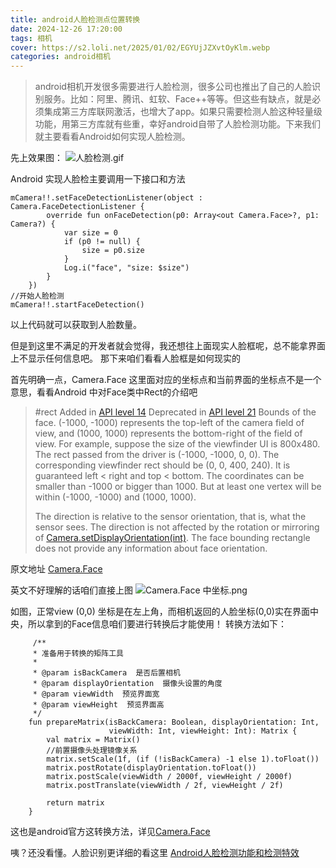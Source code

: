```yaml
---
title: android人脸检测点位置转换
date: 2024-12-26 17:20:00
tags: 相机
cover: https://s2.loli.net/2025/01/02/EGYUjJZXvtOyKlm.webp
categories: android相机
---
```


<meta name="referrer" content="no-referrer"/>

>android相机开发很多需要进行人脸检测，很多公司也推出了自己的人脸识别服务。比如：阿里、腾讯、虹软、Face++等等。但这些有缺点，就是必须集成第三方库联网激活，也增大了app。如果只需要检测人脸这种轻量级功能，用第三方库就有些重，幸好android自带了人脸检测功能。下来我们就主要看看Android如何实现人脸检测。

先上效果图：
![人脸检测.gif](https://upload-images.jianshu.io/upload_images/6471979-92cc8d7b2903b744.gif?imageMogr2/auto-orient/strip)

Android 实现人脸检主要调用一下接口和方法

```
mCamera!!.setFaceDetectionListener(object : Camera.FaceDetectionListener {
        override fun onFaceDetection(p0: Array<out Camera.Face>?, p1: Camera?) {
            var size = 0
            if (p0 != null) {
                size = p0.size
            }
            Log.i("face", "size: $size")
        }
    })
//开始人脸检测
mCamera!!.startFaceDetection()
```

以上代码就可以获取到人脸数量。

但是到这里不满足的开发者就会觉得，我还想往上面现实人脸框呢，总不能拿界面上不显示任何信息吧。
那下来咱们看看人脸框是如何现实的

首先明确一点，Camera.Face 这里面对应的坐标点和当前界面的坐标点不是一个意思，看看Android 中对Face类中Rect的介绍吧

>#rect
>Added in [API level 14](https://developer.android.google.cn/guide/topics/manifest/uses-sdk-element.html#ApiLevels)
Deprecated in [API level 21](https://developer.android.google.cn/guide/topics/manifest/uses-sdk-element.html#ApiLevels)
Bounds of the face. (-1000, -1000) represents the top-left of the camera field of view, and (1000, 1000) represents the bottom-right of the field of view. For example, suppose the size of the viewfinder UI is 800x480\. The rect passed from the driver is (-1000, -1000, 0, 0). The corresponding viewfinder rect should be (0, 0, 400, 240). It is guaranteed left < right and top < bottom. The coordinates can be smaller than -1000 or bigger than 1000\. But at least one vertex will be within (-1000, -1000) and (1000, 1000).
>
>The direction is relative to the sensor orientation, that is, what the sensor sees. The direction is not affected by the rotation or mirroring of [Camera.setDisplayOrientation(int)](https://developer.android.google.cn/reference/android/hardware/Camera.html#setDisplayOrientation(int)). The face bounding rectangle does not provide any information about face orientation.

原文地址 [Camera.Face](https://developer.android.google.cn/reference/android/hardware/Camera.Face.html)

英文不好理解的话咱们直接上图
![Camera.Face 中坐标.png](https://upload-images.jianshu.io/upload_images/6471979-8347d50ece1ed520.png?imageMogr2/auto-orient/strip%7CimageView2/2/w/1240)

如图，正常view (0,0) 坐标是在左上角，而相机返回的人脸坐标(0,0)实在界面中央，所以拿到的Face信息咱们要进行转换后才能使用！
转换方法如下：
```
     /**
     * 准备用于转换的矩阵工具
     *
     * @param isBackCamera  是否后置相机
     * @param displayOrientation  摄像头设置的角度
     * @param viewWidth  预览界面宽
     * @param viewHeight  预览界面高
     */
    fun prepareMatrix(isBackCamera: Boolean, displayOrientation: Int,
                      viewWidth: Int, viewHeight: Int): Matrix {
        val matrix = Matrix()
        //前置摄像头处理镜像关系
        matrix.setScale(1f, (if (!isBackCamera) -1 else 1).toFloat())
        matrix.postRotate(displayOrientation.toFloat())
        matrix.postScale(viewWidth / 2000f, viewHeight / 2000f)
        matrix.postTranslate(viewWidth / 2f, viewHeight / 2f)

        return matrix
    }
```

这也是android官方这转换方法，详见[Camera.Face](https://developer.android.google.cn/reference/android/hardware/Camera.Face.html)

咦？还没看懂。人脸识别更详细的看这里 [Android人脸检测功能和检测特效](https://www.jianshu.com/p/3a61cdaa3f58)